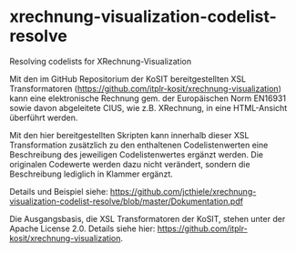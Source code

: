 # xrechnung-visualization-codelist-resolve
Resolving codelists for XRechnung-Visualization

Mit den im GitHub Repositorium der KoSIT bereitgestellten XSL Transformatoren (https://github.com/itplr-kosit/xrechnung-visualization) kann eine elektronische Rechnung gem. der Europäischen Norm EN16931 sowie davon abgeleitete CIUS, wie z.B. XRechnung, in eine HTML-Ansicht überführt werden.

Mit den hier bereitgestellten Skripten kann innerhalb dieser XSL Transformation zusätzlich zu den enthaltenen Codelistenwerten eine Beschreibung des jeweiligen Codelistenwertes ergänzt werden. Die originalen Codewerte werden dazu nicht verändert, sondern die Beschreibung lediglich in Klammer ergänzt.

Details und Beispiel siehe: https://github.com/jcthiele/xrechnung-visualization-codelist-resolve/blob/master/Dokumentation.pdf

Die Ausgangsbasis, die XSL Transformatoren der KoSIT, stehen unter der Apache License 2.0. Details siehe hier: https://github.com/itplr-kosit/xrechnung-visualization.

